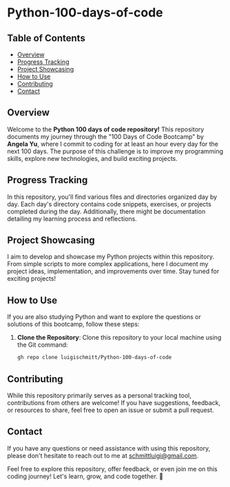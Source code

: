 # Python-100-days-of-code

## Table of Contents
- [Overview](#overview)
- [Progress Tracking](#progress-tracking)
- [Project Showcasing](#project-showcasing)
- [How to Use](#how-to-use)
- [Contributing](#contributing)
- [Contact](#contact)

## Overview
Welcome to the **Python 100 days of code repository!** This repository documents my journey through the "100 Days of Code Bootcamp" by **Angela Yu**, where I commit to coding for at least an hour every day for the next 100 days. The purpose of this challenge is to improve my programming skills, explore new technologies, and build exciting projects.

## Progress Tracking
In this repository, you'll find various files and directories organized day by day. Each day's directory contains code snippets, exercises, or projects completed during the day. Additionally, there might be documentation detailing my learning process and reflections.

## Project Showcasing
I aim to develop and showcase my Python projects within this repository. From simple scripts to more complex applications, here I document my project ideas, implementation, and improvements over time. Stay tuned for exciting projects!

## How to Use
If you are also studying Python and want to explore the questions or solutions of this bootcamp, follow these steps:

1. **Clone the Repository**: Clone this repository to your local machine using the Git command:
   ```bash
   gh repo clone luigischmitt/Python-100-days-of-code

## Contributing
While this repository primarily serves as a personal tracking tool, contributions from others are welcome! If you have suggestions, feedback, or resources to share, feel free to open an issue or submit a pull request.

## Contact
If you have any questions or need assistance with using this repository, please don't hesitate to reach out to me at schmittluigi@gmail.com.

Feel free to explore this repository, offer feedback, or even join me on this coding journey! Let's learn, grow, and code together. 🚀
